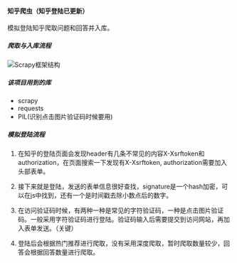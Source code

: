 #### 知乎爬虫（知乎登陆已更新）
模拟登陆知乎爬取问题和回答并入库。

##### 爬取与入库流程
![Scrapy框架结构](https://images2015.cnblogs.com/blog/931154/201703/931154-20170314141524729-978666187.png)

##### 该项目用到的库
+ scrapy
+ requests
+ PIL(识别点击图片验证码时候要用)

##### 模拟登陆流程
1. 在知乎的登陆页面会发现header有几条不常见的内容X-Xsrftoken和authorization，在页面搜索一下发现有X-Xsrftoken, authorization需要加入头部表单。

2. 接下来就是登陆，发送的表单信息很好查找，signature是一个hash加密，可以在js中找到，还有一个是时间戳去除小数点后的数字。

3. 在访问验证码时候，有两种一种是常见的字符验证码，一种是点击图片验证码。一般采用字符验证码进行登陆。验证码输入后需要提交到访问网站，再加入表单发送。（关键）

4. 登陆后会根据热门推荐进行爬取，没有采用深度爬取，暂时爬取数量较少，回答会根据回答数量进行爬取。
